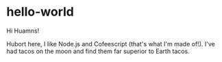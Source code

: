 # hello-world

Hi Huamns!

Hubort here, I like Node.js and Cofeescript (that's what I'm made of!).
I've had tacos on the moon and find them far superior to Earth tacos.
